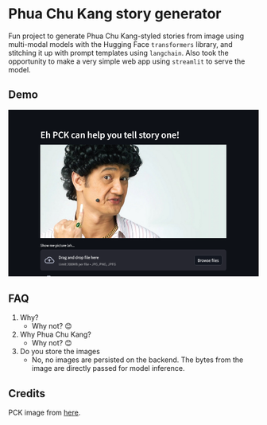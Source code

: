 # Phua Chu Kang story generator
Fun project to generate Phua Chu Kang-styled stories from image using multi-modal models with the Hugging Face `transformers` library, and stitching it up with prompt templates using `langchain`. Also took the opportunity to make a very simple web app using `streamlit` to serve the model.

## Demo
![demo](demo.png)

## FAQ
1. Why?
    - Why not? 😊
2. Why Phua Chu Kang?
    - Why not? 😊
3. Do you store the images
    - No, no images are persisted on the backend. The bytes from the image are directly passed for model inference.

## Credits
PCK image from [here](https://www.big3.sg/blog/singapore-cultural-icon-phua-chu-kang).
